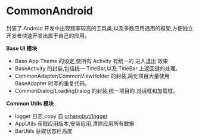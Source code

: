 # CommonAndroid

封装了 Android 开发中出现频率较高的工具类,以及多数应用通用的框架,方便独立开发者快速开发出属于自己的应用。


**Base UI 模块**
- Base App Theme 的设定,使所有 Activity 有统一的 进入退出 效果
- BaseActivity 的封装,包括统一 TitleBar,以及 TitleBar 上返回键的处理。
- CommonAdapter/CommonViewHolder 的封装,简化项目大量使用 BaseAdapter 时写的重复代码。
- CommonDialog/LoadingDialog 的封装,统一项目的 对话框和加载框。


**Common Utils 模块**

- logger 日志,copy 自 [orhanobut/logger](https://github.com/orhanobut/logger)
- AppUtils 获取应用版本,安装应用,清除应用所有数据
- BarUtils 获取状态栏高度
